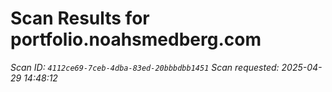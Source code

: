 # Scan Results for portfolio.noahsmedberg.com

*Scan ID: `4112ce69-7ceb-4dba-83ed-20bbbdbb1451`*
*Scan requested: 2025-04-29 14:48:12*

